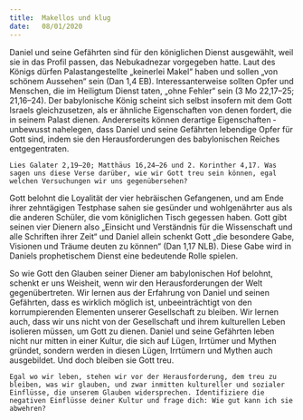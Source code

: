 ```yaml
---
title:  Makellos und klug
date:   08/01/2020
---
```


Daniel und seine Gefährten sind für den königlichen Dienst ausgewählt, weil sie in das Profil passen, das Nebukadnezar vorgegeben hatte. Laut des Königs dürfen Palastangestellte „keinerlei Makel“ haben und sollen „von schönem Aussehen“ sein (Dan 1,4 EB). Interessanterweise sollten Opfer und Menschen, die im Heiligtum Dienst taten, „ohne Fehler“ sein (3 Mo 22,17–25; 21,16–24). Der babylonische König scheint sich selbst insofern mit dem Gott Israels gleichzusetzen, als er ähnliche Eigenschaften von denen fordert, die in seinem Palast dienen. Andererseits können derartige Eigenschaften ­unbewusst nahelegen, dass Daniel und seine Gefährten lebendige Opfer für Gott sind, indem sie den Herausforderungen des babylonischen Reiches entgegentraten.

`Lies Galater 2,19–20; Matthäus 16,24–26 und 2. Korinther 4,17. Was sagen uns diese Verse darüber, wie wir Gott treu sein können, egal welchen Versuchungen wir uns gegenübersehen?`

Gott belohnt die Loyalität der vier hebräischen Gefangenen, und am Ende ihrer zehntägigen Testphase sahen sie gesünder und wohlgenährter aus als die anderen Schüler, die vom königlichen Tisch gegessen haben. Gott gibt seinen vier Dienern also „Einsicht und Verständnis für die Wissenschaft und alle Schriften ihrer Zeit“ und Daniel allein schenkt Gott „die besondere Gabe, Visionen und Träume deuten zu können“ (Dan 1,17 NLB). Diese Gabe wird in Daniels prophetischem Dienst eine bedeutende Rolle spielen.

So wie Gott den Glauben seiner Diener am babylonischen Hof belohnt, schenkt er uns Weisheit, wenn wir den Herausforderungen der Welt gegenübertreten. Wir lernen aus der Erfahrung von Daniel und seinen Gefährten, dass es wirklich möglich ist, unbeeinträchtigt von den korrumpierenden Elementen unserer Gesellschaft zu bleiben. Wir lernen auch, dass wir uns nicht von der Gesellschaft und ihrem kulturellen Leben isolieren müssen, um Gott zu dienen. Daniel und seine Gefährten leben nicht nur mitten in einer Kultur, die sich auf Lügen, Irrtümer und Mythen gründet, sondern werden in diesen Lügen, Irrtümern und Mythen auch ausgebildet. Und doch bleiben sie Gott treu.

`Egal wo wir leben, stehen wir vor der Herausforderung, dem treu zu bleiben, was wir glauben, und zwar inmitten kultureller und sozialer Einflüsse, die unserem Glauben widersprechen. Identifiziere die negativen Einflüsse deiner Kultur und frage dich: Wie gut kann ich sie abwehren?`